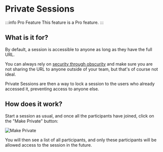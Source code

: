 # Private Sessions

:::info Pro Feature
This feature is a Pro feature.
:::

## What is it for?

By default, a session is accessible to anyone as long as they have the full URL.

You can always rely on [security through obscurity](https://en.wikipedia.org/wiki/Security_through_obscurity) and make sure you are not sharing the URL to anyone outside of your team, but that's of course not ideal.

Private Sessions are then a way to lock a session to the users who already accessed it, preventing access to anyone else.

## How does it work?

Start a session as usual, and once all the participants have joined, click on the "Make Private" button:

![Make Private](/img/features/ps-1.png)

You will then see a list of all participants, and only these participants will be allowed access to the session in the future.
